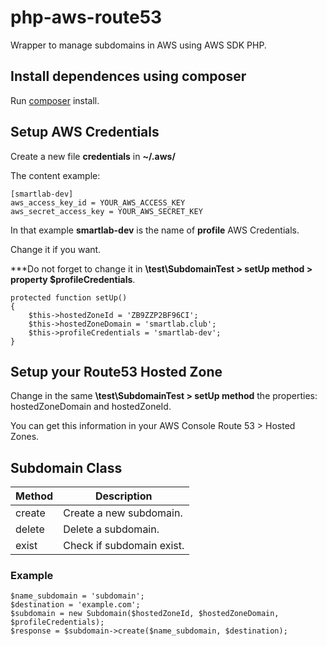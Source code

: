 # php-aws-route53

Wrapper to manage subdomains in AWS using AWS SDK PHP.

## Install dependences using composer

Run [composer](https://getcomposer.org/) install.

## Setup AWS Credentials

Create a new file **credentials** in **~/.aws/**

The content example:

```
[smartlab-dev]
aws_access_key_id = YOUR_AWS_ACCESS_KEY
aws_secret_access_key = YOUR_AWS_SECRET_KEY
```

In that example **smartlab-dev** is the name of **profile** AWS Credentials.

Change it if you want.

***Do not forget to change it in **\test\SubdomainTest > setUp method > property $profileCredentials**.

```
protected function setUp()
{
    $this->hostedZoneId = 'ZB9ZZP2BF96CI';
    $this->hostedZoneDomain = 'smartlab.club';
    $this->profileCredentials = 'smartlab-dev';
}
```

## Setup your Route53 Hosted Zone

Change in the same **\test\SubdomainTest > setUp method** the properties: hostedZoneDomain and hostedZoneId.

You can get this information in your AWS Console Route 53 > Hosted Zones.

## Subdomain Class

Method | Description
--- | ---
create | Create a new subdomain.
delete | Delete a subdomain.
exist | Check if subdomain exist.

### Example

```
$name_subdomain = 'subdomain';
$destination = 'example.com';
$subdomain = new Subdomain($hostedZoneId, $hostedZoneDomain, $profileCredentials);
$response = $subdomain->create($name_subdomain, $destination);
```


